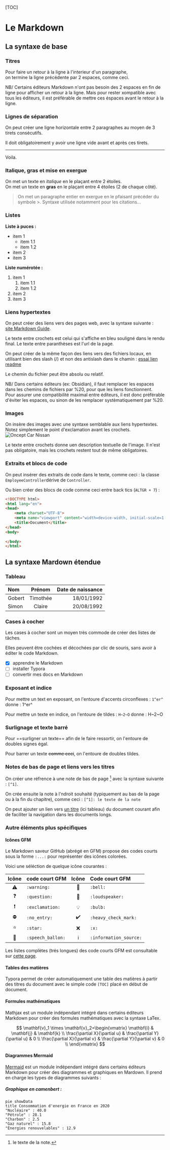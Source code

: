 [TOC]

# Le Markdown

## La syntaxe de base

### Titres

Pour faire un retour à la ligne à l'interieur d'un paragraphe,  
on termine la ligne précédente par 2 espaces, comme ceci.

NB/ Certains éditeurs Markdown n'ont pas besoin des 2 espaces en fin de ligne pour afficher un retour à la ligne. Mais pour rester xompatible avec tous les éditeurs, il est préférable de mettre ces éspaces avant le retour à la ligne.

### Lignes de séparation

On peut créer une ligne horizontale entre 2 paragraphes au moyen de 3 tirets consécutifs.

Il doit obligatoirement y avoir une ligne vide avant et après ces tirets.

---

Voila.

### Italique, gras et mise en exergue

On met un texte en *italique* en le plaçant entre 2 étoiles.  
On met un texte en **gras** en le plaçant entre 4 étoiles (2 de chaque côté).

>On met un paragraphe entier en exergue en le pfaisant précéder du symbole >. Syntaxe utilisée notamment pour les citations...

### Listes

**Liste à puces :**

- item 1
    - item 1.1
    - item 1.2
- item 2
- item 3

**Liste numérotée :**

1. item 1
    1. item 1.1
    1. item 1.2
1. item 2
1. item 3

### Liens hypertextes

On peut créer des liens vers des pages web, avec la syntaxe suivante :  
[site Markdown Guide](https://www.markdownguide.org/).

Le texte entre crochets est celui qui s'affiche en bleu souligné dans le rendu final. Le texte entre paranthèses est l'url de la page.

On peut créer de la même façon des liens vers des fichiers locaux, en utilisant bien des slash (/) et non des antislash dans le chamin : [essai lien readme](/README.md)

Le chemin du fichier peut être absolu ou relatif.

NB/ Dans certains éditeurs (ex: Obsidian), il faut remplacer les espaces dans les chemins de fichiers par %20, pour que les liens fonctionnent.  
Pour assurer une compatibilité maximal entre éditeurs, il est donc préférable d'éviter les espaces, ou sinon de les remplacer systèmatiquement par %20.

### Images

On insère des images avec une syntaxe semblable aux liens hypertextes. Notez simplement le point d'exclamation avant les crochets.
![Oncept Car Nissan](../assets/images/Markdown/nissan.jpg)

Le texte entre crochets donne uen description textuelle de l'image. Il n'est pas obligatoire, mais les crochets restent tout de même obligatoires.

### Extraits et blocs de code

On peut insérer des extraits de code dans le texte, comme ceci : la classe `EmployeeController`dérive de `Controller`.

Ou bien créer des blocs de code comme ceci entre back tics (`ALTGR + 7`) :

```html
<!DOCTYPE html>
<html lang="en">
<head>
    <meta charset="UTF-8">
    <meta name="viewport" content="width=device-width, initial-scale=1.0">
    <title>Document</title>
</head>
<body>
    
</body>
</html>
```

## La syntaxe Mardown étendue

### Tableau

|Nom|Prénom|Date de naissance|
|:--|:---:|---:|
|Gobert|Timothée|18/01/1992|
|Simon|Claire|20/08/1992|

### Cases à cocher

Les cases à cocher sont un moyen très commode de créer des listes de tâches.

Elles peuvent être cochées et décochées par clic de souris, sans avoir à éditer le code Markdown.

- [x] apprendre le Markdown
- [ ] installer Typora
- [ ] convertir mes docs en Markdown

### Exposant et indice

Pour mettre un text en exposant, on l'entoure d'accents circonflexes : `1^er^` donne : 1^er^

Pour mettre un texte en indice, on l'entoure de tildes : `H~2~O` donne : H~2~O

### Surlignage et texte barré

Pour ==surligner un texte== afin de le faire ressortir, on l'entoure de doubles signes égal.

Pour barrer un texte ~~comme ceci~~, on l'entoure de doubles tildes.

### Notes de bas de page et liens vers les titres

On créer une réfrence à une note de bas de page [^1] avec la syntaxe suivante : `[^1]`.

On crée ensuite la note à l'ndroit souhaité (typiquement au bas de la page ou à la fin du chapitre), comme ceci : `[^1]: le texte de la note`

[^1]: le texte de la note.

On peut ajouter un lien vers [un titre](#Tableau) (ici tableau) du document courant afin de faciliter la navigation dans les documents longs.

### Autre éléments plus spécifiques

#### Icônes GFM

Le Markdown saveur GitHub (abrégé en GFM) propose des codes courts sous la forme `:...:` pour représenter des icônes colorées.

Voici une séléction de quelque icône courantes :

|Icône|code court GFM|Icône|Code court GFM|
|:---:|:---|:---:|:---|
|:warning:|`:warning:`|:bell:|`:bell:`|
|:question:|`:question:`|:loudspeaker:|`:loudspeaker:`|
|:exclamation:|`:exclamation:`|:bulb:|`:bulb:`|
|:no_entry:|`:no_entry:`|:heavy_check_mark:|`:heavy_check_mark:`|
|:star:|`:star:`|:x:|`:x:`|
|:speech_balloon:|`:speech_ballon:`|:information_source:|`:information_source:`|

Les listes complètes (trés longues) des code courts GFM est consultable sur [cette page](https://github.com/ikatyang/emoji-cheat-sheet/blob/master/README.md).

#### Tables des matières

Typora permet de créer automatiquement une table des matières à partir des titres du document avec le simple code `[TOC]` placé en début de document.

#### Formules mathématiques

Mathjax est un module indépendant intégré dans certains éditeurs Markdown pour créer des formules mathématiques avec la syntaxe LaTex.

$$
\mathbf{v}_1 \times \mathbf{v}_2=\begin{vmatrix}
\mathbf{i} & \mathbf{j} & \mathbf{k} \\
\frac{\partial X}{\partial u} & \frac{\partial Y}{\partial u} & 0 \\
\frac{\partial X}{\partial v} & \frac{\partial Y}{\partial v} & 0 \\
\end{vmatrix}
$$

#### Diagrammes Mermaid

[Mermaid](https://mermaid.js.org/intro/) est un module indépendant intégré dans certains éditeurs Markdown pour créer des diagrammes et graphiques en Mardown. Il prend en charge les types de diagrammes suivants :

##### Graphique en camenbert :

```mermaid
pie showData
title Consommation d'energie en France en 2020
"Nucléaire" : 40.0
"Pétrole" : 28.1
"Charbon" : 2.5
"Gaz naturel" : 15.8
"Énergies renouvelables" : 12.9
``` 

